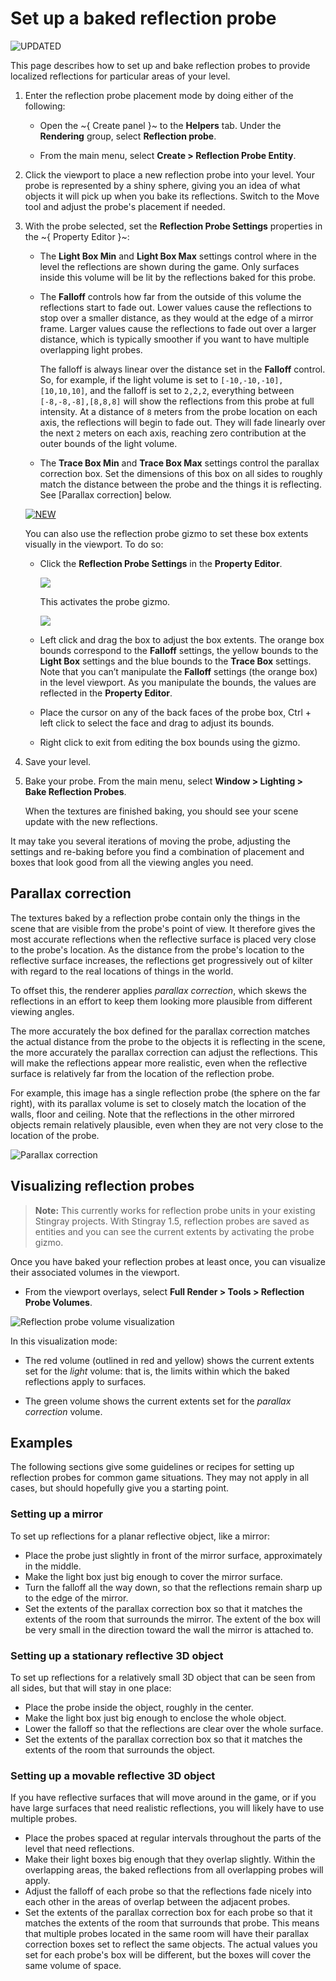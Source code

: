 # Set up a baked reflection probe

![UPDATED](../../../images/updated.png)

This page describes how to set up and bake reflection probes to provide localized reflections for particular areas of your level.

1.	Enter the reflection probe placement mode by doing either of the following:

	-	Open the ~{ Create panel }~ to the **Helpers** tab. Under the **Rendering** group, select **Reflection probe**.

	-	From the main menu, select **Create > Reflection Probe Entity**.

1.	Click the viewport to place a new reflection probe into your level. Your probe is represented by a shiny sphere, giving you an idea of what objects it will pick up when you bake its reflections. Switch to the Move tool and adjust the probe's placement if needed.

1.	With the probe selected, set the **Reflection Probe Settings** properties in the ~{ Property Editor }~:

	-	The **Light Box Min** and **Light Box Max** settings control where in the level the reflections are shown during the game. Only surfaces inside this volume will be lit by the reflections baked for this probe.

	-	The **Falloff** controls how far from the outside of this volume the reflections start to fade out. Lower values cause the reflections to stop over a smaller distance, as they would at the edge of a mirror frame. Larger values cause the reflections to fade out over a larger distance, which is typically smoother if you want to have multiple overlapping light probes.

		The falloff is always linear over the distance set in the **Falloff** control. So, for example, if the light volume is set to `[-10,-10,-10],[10,10,10]`, and the falloff is set to `2,2,2`, everything between `[-8,-8,-8],[8,8,8]` will show the reflections from this probe at full intensity. At a distance of `8` meters from the probe location on each axis, the reflections will begin to fade out. They will fade linearly over the next `2` meters on each axis, reaching zero contribution at the outer bounds of the light volume.

	-	The **Trace Box Min** and **Trace Box Max** settings control the parallax correction box. Set the dimensions of this box on all sides to roughly match the distance between the probe and the things it is reflecting. See [Parallax correction] below.

	[![NEW](../../../images/new.png "What else is new in v1.5?")](../../../release_notes/readme_1.5.html)

	You can also use the reflection probe gizmo to set these box extents visually in the viewport. To do so:

	-	Click the **Reflection Probe Settings** in the **Property Editor**.

		![](../../../images/reflection_gizmo_activate.png)

		This activates the probe gizmo.

		![](../../../images/reflection_gizmo.png)

	-	Left click and drag the box to adjust the box extents. The orange box bounds correspond to the **Falloff** settings, the yellow bounds to the **Light Box** settings and the blue bounds to the **Trace Box** settings. Note that you can’t manipulate the **Falloff** settings (the orange box) in the level viewport. As you manipulate the bounds, the values are reflected in the **Property Editor**.

	-	Place the cursor on any of the back faces of the probe box, Ctrl + left click to select the face and drag to adjust its bounds.

	-	Right click to exit from editing the box bounds using the gizmo.

1.	Save your level.

1.	Bake your probe. From the main menu, select **Window > Lighting > Bake Reflection Probes**.

	When the textures are finished baking, you should see your scene update with the new reflections.

It may take you several iterations of moving the probe, adjusting the settings and re-baking before you find a combination of placement and boxes that look good from all the viewing angles you need.

## Parallax correction

The textures baked by a reflection probe contain only the things in the scene that are visible from the probe's point of view. It therefore gives the most accurate reflections when the reflective surface is placed very close to the probe's location. As the distance from the probe's location to the reflective surface increases, the reflections get progressively out of kilter with regard to the real locations of things in the world.

To offset this, the renderer applies *parallax correction*, which skews the reflections in an effort to keep them looking more plausible from different viewing angles.

The more accurately the box defined for the parallax correction matches the actual distance from the probe to the objects it is reflecting in the scene, the more accurately the parallax correction can adjust the reflections. This will make the reflections appear more realistic, even when the reflective surface is relatively far from the location of the reflection probe.

For example, this image has a single reflection probe (the sphere on the far right), with its parallax volume is set to closely match the location of the walls, floor and ceiling. Note that the reflections in the other mirrored objects remain relatively plausible, even when they are not very close to the location of the probe.

![Parallax correction](../../../images/reflection_probes_parallax_correction.jpg)

## Visualizing reflection probes

>	**Note:** This currently works for reflection probe units in your existing Stingray projects. With Stingray 1.5, reflection probes are saved as entities and you can see the current extents by activating the probe gizmo.

Once you have baked your reflection probes at least once, you can visualize their associated volumes in the viewport.

-	From the viewport overlays, select **Full Render > Tools > Reflection Probe Volumes**.

![Reflection probe volume visualization](../../../images/reflection_probes_visualization.jpg)

In this visualization mode:

-	The red volume (outlined in red and yellow) shows the current extents set for the *light* volume: that is, the limits within which the baked reflections apply to surfaces.

-	The green volume shows the current extents set for the *parallax correction* volume.

## Examples

The following sections give some guidelines or recipes for setting up reflection probes for common game situations. They may not apply in all cases, but should hopefully give you a starting point.

### Setting up a mirror

To set up reflections for a planar reflective object, like a mirror:

-	Place the probe just slightly in front of the mirror surface, approximately in the middle.
-	Make the light box just big enough to cover the mirror surface.
-	Turn the falloff all the way down, so that the reflections remain sharp up to the edge of the mirror.
-	Set the extents of the parallax correction box so that it matches the extents of the room that surrounds the mirror. The extent of the box will be very small in the direction toward the wall the mirror is attached to.

### Setting up a stationary reflective 3D object

To set up reflections for a relatively small 3D object that can be seen from all sides, but that will stay in one place:

-	Place the probe inside the object, roughly in the center.
-	Make the light box just big enough to enclose the whole object.
-	Lower the falloff so that the reflections are clear over the whole surface.
-	Set the extents of the parallax correction box so that it matches the extents of the room that surrounds the object.

### Setting up a movable reflective 3D object

If you have reflective surfaces that will move around in the game, or if you have large surfaces that need realistic reflections, you will likely have to use multiple probes.

-	Place the probes spaced at regular intervals throughout the parts of the level that need reflections.
-	Make their light boxes big enough that they overlap slightly. Within the overlapping areas, the baked reflections from all overlapping probes will apply.
-	Adjust the falloff of each probe so that the reflections fade nicely into each other in the areas of overlap between the adjacent probes.
-	Set the extents of the parallax correction box for each probe so that it matches the extents of the room that surrounds that probe. This means that multiple probes located in the same room will have their parallax correction boxes set to reflect the same objects. The actual values you set for each probe's box will be different, but the boxes will cover the same volume of space.
